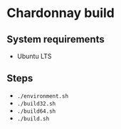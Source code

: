 # Chardonnay build

## System requirements
- Ubuntu LTS

## Steps
- `./environment.sh`
- `./build32.sh`
- `./build64.sh`
- `./build.sh`

